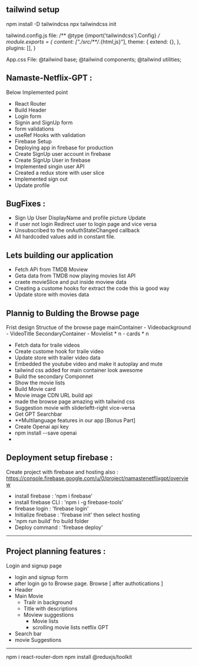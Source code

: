 
## tailwind setup

npm install -D tailwindcss
npx tailwindcss init

tailwind.config.js file:
/** @type {import('tailwindcss').Config} */
module.exports = {
  content: ["./src/**/*.{html,js}"],
  theme: {
    extend: {},
  },
  plugins: [],
}

App.css File:
@tailwind base;
@tailwind components;
@tailwind utilities;

## Namaste-Netflix-GPT :
Below Implemented point
- React Router
- Build Header
- Login form
- Signin and SignUp form
- form validations
- useRef Hooks with validation
- Firebase Setup
- Deploying app in firebase for production
- Create SignUp user account in firebase
- Create SignUp User in firebase
- Implemented singin user API
- Created a redux store with user slice
- Implemented sign out
- Update profile
## BugFixes :
  - Sign Up User DisplayName and profile picture Update
  - if user not login Redirect user to login page and vice versa
- Unsubscribed to the onAuthStateChanged callback 
- All hardcoded values add in constant file.

## Lets building our application
  - Fetch APi from TMDB Moview 
  - Geta data from TMDB now playing movies list API
  - craete movieSlice and put inside moview data
  - Creating a custome hooks for extract the code this ia good way
  - Update store with movies data
   
## Plannig to Bulding the Browse page 
  Frist design Structue of the browse page
    mainContainer
      - Videobackground
      - VideoTitle
    SecondaryContainer
      - Movielist * n
      -  cards * n   
- Fetch data for traile videos
- Create custome hook for traile video
- Update store with trailer video data
- Embedded the youtube video and make it autoplay and mute
- tailwind css added for main container look awesome
- Build the secondary Componnet
- Show the movie lists
- Build Movie card
- Movie image CDN URL build api 
- made the browse page amazing with tailwind css
- Suggestion movie with sliderleftt-right vice-versa
- Get GPT Searchbar
- **Multilanguage features in our app [Bonus Part]
- Create Openai api key 
- npm install --save openai
- 

## Deployment setup firebase :
Create project with firebase and hosting also :
https://console.firebase.google.com/u/0/project/namastenetflixgpt/overview
 - install firebase : 'npm i firebase'
 - install firebase CLI : 'npm i -g firebase-tools'
 - firebase login : 'firebase login'
 - Initialize firebase : 'firebase init' then select hosting
 - 'npm run build' fro build folder
 - Deploy command : 'firebase deploy'
------------------------------------------------------------
## Project planning features :
Login and signup page
  - login and signup form
  - after login go to Browse page.
Browse [ after authotications ]
  - Header
  - Main Movie
      - Trailr in background
      - Title with descriptions
      - Moview suggestions
        - Movie lists
        - scrolling movie lists
netflix GPT
  - Search bar
  - movie Suggestions
----------------------  

npm i react-router-dom
npm install @reduxjs/toolkit